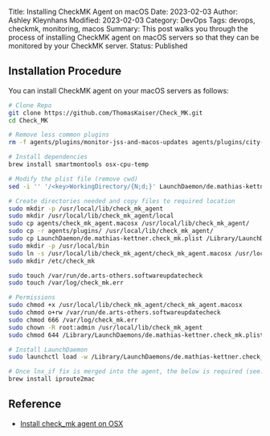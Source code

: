 Title: Installing CheckMK Agent on macOS
Date: 2023-02-03
Author: Ashley Kleynhans
Modified: 2023-02-03
Category: DevOps
Tags: devops, checkmk, monitoring, macos
Summary: This post walks you through the process of installing CheckMK
    agent on macOS servers so that they can be monitored by your
    CheckMK server.
Status: Published

## Installation Procedure

You can install CheckMK agent on your macOS servers as follows:

```bash
# Clone Repo
git clone https://github.com/ThomasKaiser/Check_MK.git
cd Check_MK

# Remove less common plugins
rm -f agents/plugins/monitor-jss-and-macos-updates agents/plugins/city-temperatures agents/plugins/monitor-kerio agents/plugins/smart*

# Install dependencies
brew install smartmontools osx-cpu-temp

# Modify the plist file (remove cwd)
sed -i '' '/<key>WorkingDirectory/{N;d;}' LaunchDaemon/de.mathias-kettner.check_mk.plist

# Create directories needed and copy files to required location
sudo mkdir -p /usr/local/lib/check_mk_agent
sudo mkdir /usr/local/lib/check_mk_agent/local
sudo cp agents/check_mk_agent.macosx /usr/local/lib/check_mk_agent/
sudo cp -r agents/plugins/ /usr/local/lib/check_mk_agent/
sudo cp LaunchDaemon/de.mathias-kettner.check_mk.plist /Library/LaunchDaemons/
sudo mkdir -p /usr/local/bin
sudo ln -s /usr/local/lib/check_mk_agent/check_mk_agent.macosx /usr/local/bin/check_mk_agent
sudo mkdir /etc/check_mk

sudo touch /var/run/de.arts-others.softwareupdatecheck
sudo touch /var/log/check_mk.err

# Permissions
sudo chmod +x /usr/local/lib/check_mk_agent/check_mk_agent.macosx
sudo chmod o+rw /var/run/de.arts-others.softwareupdatecheck
sudo chmod 666 /var/log/check_mk.err
sudo chown -R root:admin /usr/local/lib/check_mk_agent
sudo chmod 644 /Library/LaunchDaemons/de.mathias-kettner.check_mk.plist

# Install LaunchDaemon
sudo launchctl load -w /Library/LaunchDaemons/de.mathias-kettner.check_mk.plist

# Once lnx_if fix is merged into the agent, the below is required (see: https://github.com/ThomasKaiser/Check_MK/pull/2)
brew install iproute2mac
```

## Reference

* [Install check_mk agent on OSX](https://gist.github.com/catchdave/44c45e31951fcc9ee4fb8768f4d95f21)